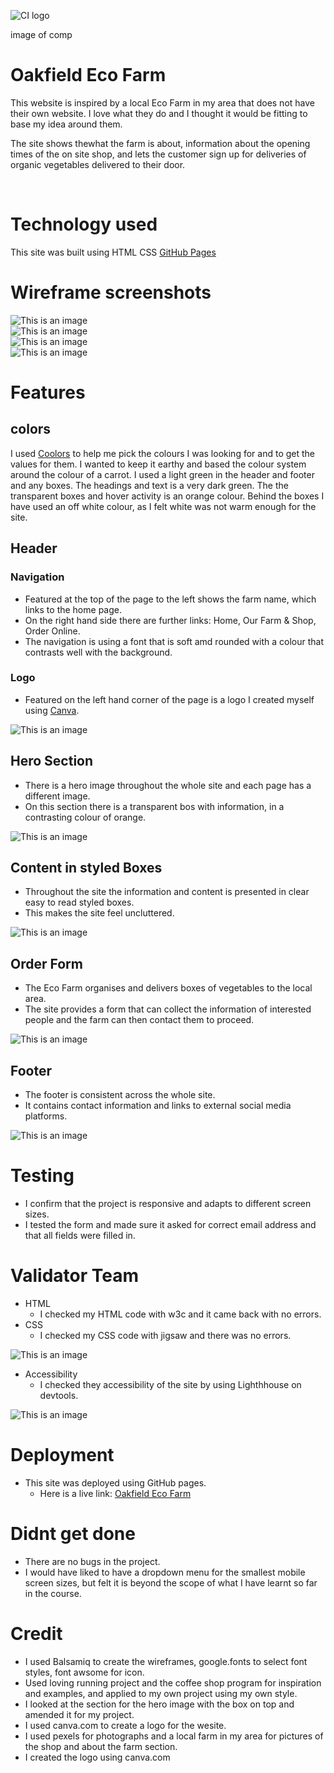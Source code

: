 ![CI logo](https://codeinstitute.s3.amazonaws.com/fullstack/ci_logo_small.png)

image of comp

# Oakfield Eco Farm

This website is inspired by a local Eco Farm in my area that does not have their own website. I love what they do and I thought it 
would be fitting to base my idea around them.

The site shows thewhat the farm is about, information about the opening times of the on site shop, and lets the customer sign up for deliveries of organic vegetables delivered to their door.

<br>

# Technology used

This site was built using HTML CSS [GitHub Pages](https://pages.github.com/)

# Wireframe screenshots

![This is an image](assets/readme-images/wireframe1.png)<br>
![This is an image](assets/readme-images/wireframe2.png)<br>
![This is an image](assets/readme-images/wireframe3.png)<br>
![This is an image](assets/readme-images/wireframe4.png)<br>


# Features

## colors 

 I used [Coolors](https://coolors.co) to help me pick the colours I was looking for and to get the values for them. I wanted to keep it earthy and based the colour system around the colour of a carrot.  I used a light green in the header and footer and any boxes. The headings and text is a very dark green. The the transparent boxes and hover activity is an orange colour. Behind the boxes I have used an off white colour, as I felt white was not warm enough for the site.

## Header

### Navigation
* Featured at the top of the page to  the left shows the farm name, which links to the home page.
* On the right hand side there are further links: Home, Our Farm & Shop, Order Online.
* The navigation is using a font that is soft amd rounded with a colour that contrasts well with the background.

### Logo
* Featured on the left hand corner of the page is a logo I created myself using [Canva](https://canva.com).

![This is an image](assets/readme-images/header.png)

## Hero Section
* There is a hero image throughout the whole site and each page has a different image.
* On this section there is a transparent bos with information, in a contrasting colour of orange.

![This is an image](assets/readme-images/heroimage.png)

## Content in styled Boxes 

* Throughout the site the information and content is presented in clear easy to read styled boxes.
* This makes the site feel uncluttered.

![This is an image](assets/readme-images/boxes.png)

## Order Form

* The Eco Farm organises and delivers boxes of vegetables to the local area. 
* The site provides a form that can collect the information of interested people and the farm can then contact them to proceed.

![This is an image](assets/readme-images/form.png)

## Footer

* The footer is consistent across the whole site.
* It contains contact information and links to external social media platforms.

![This is an image](assets/readme-images/footer.png)

# Testing

* I confirm that the project is responsive and adapts to different screen sizes.
* I tested the form and made sure it asked for correct email address and that all fields were filled in.

# Validator Team

* HTML
    * I checked my HTML code with w3c and it came back with no errors.
* CSS
   * I checked my CSS code with jigsaw and there was no errors.

![This is an image](assets/readme-images/validator.png)

* Accessibility
    * I checked they accessibility of the site by using Lighthhouse on devtools.

![This is an image](assets/readme-images/lighthouse.png)

# Deployment
* This site was deployed using GitHub pages.
    * Here is a live link: [Oakfield Eco Farm](https://angmaher.github.io/Oakfield-Project-1/)

# Didnt get done
* There are no bugs in the project.
* I would have liked to have a dropdown menu for the smallest mobile screen sizes, but felt it is beyond the scope of what I have learnt so far in the course.

# Credit
* I used Balsamiq to create the wireframes, google.fonts to select font styles, font awsome for icon.
* Used loving running project and the coffee shop program for inspiration and examples, and applied to my own project using my own style.
* I looked at the section for the hero image with the box on top and amended it for my project.
* I used canva.com to create a logo for the wesite.
* I used pexels for photographs and a local farm in my area for pictures of the shop and about the farm section.
* I created the logo using canva.com